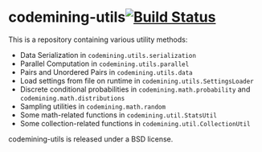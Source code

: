 codemining-utils[![Build Status](https://travis-ci.org/mast-group/codemining-utils.svg?branch=master)](https://travis-ci.org/mast-group/codemining-utils)
================

This is a repository containing various utility methods:

* Data Serialization in `codemining.utils.serialization`
* Parallel Computation in `codemining.utils.parallel`
* Pairs and Unordered Pairs in `codemining.utils.data`
* Load settings from file on runtime in `codemining.utils.SettingsLoader`
* Discrete conditional probabilities in `codemining.math.probability` and `codemining.math.distributions`
* Sampling utilities in `codemining.math.random`
* Some math-related functions in `codemining.util.StatsUtil`
* Some collection-related functions in `codemining.util.CollectionUtil`
 
codemining-utils is released under a BSD license.
